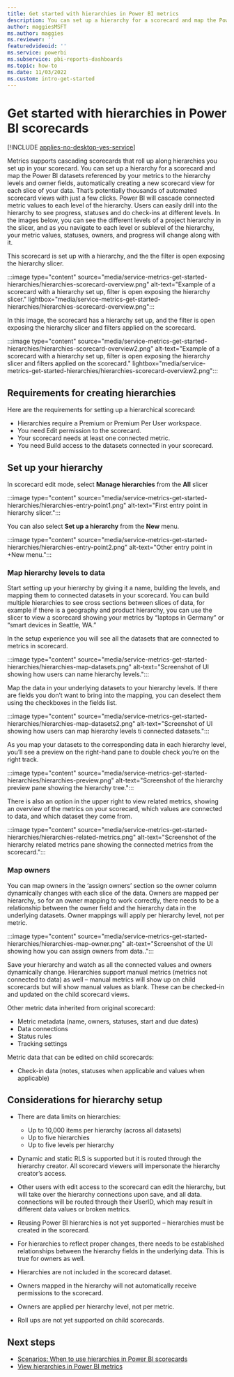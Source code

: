 ```yaml
---
title: Get started with hierarchies in Power BI metrics
description: You can set up a hierarchy for a scorecard and map the Power BI datasets referenced by your metrics to the hierarchy levels and owner fields, automatically creating a new scorecard view for each slice of your data.
author: maggiesMSFT
ms.author: maggies
ms.reviewer: ''
featuredvideoid: ''
ms.service: powerbi
ms.subservice: pbi-reports-dashboards
ms.topic: how-to
ms.date: 11/03/2022
ms.custom: intro-get-started
---
```

# Get started with hierarchies in Power BI scorecards

[!INCLUDE [applies-no-desktop-yes-service](../includes/applies-no-desktop-yes-service.md)]

Metrics supports cascading scorecards that roll up along hierarchies you set up in your scorecard. You can set up a hierarchy for a scorecard and map the Power BI datasets referenced by your metrics to the hierarchy levels and owner fields, automatically creating a new scorecard view for each slice of your data. That’s potentially thousands of automated scorecard views with just a few clicks.
Power BI will cascade connected metric values to each level of the hierarchy. Users can easily drill into the hierarchy to see progress, statuses and do check-ins at different levels. In the images below, you can see the different levels of a project hierarchy in the slicer, and as you navigate to each level or sublevel of the hierarchy, your metric values, statuses, owners, and progress will change along with it.

This scorecard is set up with a hierarchy, and the the filter is open exposing the hierarchy slicer.

:::image type="content" source="media/service-metrics-get-started-hierarchies/hierarchies-scorecard-overview.png" alt-text="Example of a scorecard with a hierarchy set up, filter is open exposing the hierarchy slicer." lightbox="media/service-metrics-get-started-hierarchies/hierarchies-scorecard-overview.png":::

In this image, the scorecard has a hierarchy set up, and the filter is open exposing the hierarchy slicer and filters applied on the scorecard.

:::image type="content" source="media/service-metrics-get-started-hierarchies/hierarchies-scorecard-overview2.png" alt-text="Example of a scorecard with a hierarchy set up, filter is open exposing the hierarchy slicer and filters applied on the scorecard." lightbox="media/service-metrics-get-started-hierarchies/hierarchies-scorecard-overview2.png":::

## Requirements for creating hierarchies

Here are the requirements for setting up a hierarchical scorecard:

- Hierarchies require a Premium or Premium Per User workspace.
- You need Edit permission to the scorecard.
- Your scorecard needs at least one connected metric.
- You need Build access to the datasets connected in your scorecard.

## Set up your hierarchy

In scorecard edit mode, select **Manage hierarchies** from the **All** slicer

:::image type="content" source="media/service-metrics-get-started-hierarchies/hierarchies-entry-point1.png" alt-text="First entry point in hierarchy slicer.":::

You can also select **Set up a hierarchy** from the **New** menu.

:::image type="content" source="media/service-metrics-get-started-hierarchies/hierarchies-entry-point2.png" alt-text="Other entry point in +New menu.":::

### Map hierarchy levels to data

Start setting up your hierarchy by giving it a name, building the levels, and mapping them to connected datasets in your scorecard.  You can build multiple hierarchies to see cross sections between slices of data, for example if there is a geography and product hierarchy, you can use the slicer to view a scorecard showing your metrics by “laptops in Germany” or “smart devices in Seattle, WA.”

In the setup experience you will see all the datasets that are connected to metrics in scorecard.

:::image type="content" source="media/service-metrics-get-started-hierarchies/hierarchies-map-datasets.png" alt-text="Screenshot of UI showing how users can name hierarchy levels.":::

Map the data in your underlying datasets to your hierarchy levels.  If there are fields you don’t want to bring into the mapping, you can deselect them using the checkboxes in the fields list.  

:::image type="content" source="media/service-metrics-get-started-hierarchies/hierarchies-map-datasets2.png" alt-text="Screenshot of UI showing how users can map hierarchy levels ti connected datasets.":::

As you map your datasets to the corresponding data in each hierarchy level, you’ll see a preview on the right-hand pane to double check you’re on the right track.

:::image type="content" source="media/service-metrics-get-started-hierarchies/hierarchies-preview.png" alt-text="Screenshot of the hierarchy preview pane showing the hierarchy tree.":::

There is also an option in the upper right to view related metrics, showing an overview of the metrics on your scorecard, which values are connected to data, and which dataset they come from.

:::image type="content" source="media/service-metrics-get-started-hierarchies/hierarchies-related-metrics.png" alt-text="Screenshot of the hierarchy related metrics pane showing the connected metrics from the scorecard.":::

### Map owners

You can map owners in the ‘assign owners’ section so the owner column dynamically changes with each slice of the data.  Owners are mapped per hierarchy, so for an owner mapping to work correctly, there needs to be a relationship between the owner field and the hierarchy data in the underlying datasets. Owner mappings will apply per hierarchy level, not per metric.

:::image type="content" source="media/service-metrics-get-started-hierarchies/hierarchies-map-owner.png" alt-text="Screenshot of the UI showing how you can assign owners from data..":::

Save your hierarchy and watch as all the connected values and owners dynamically change.  Hierarchies support manual metrics (metrics not connected to data) as well – manual metrics will show up on child scorecards but will show manual values as blank.  These can be checked-in and updated on the child scorecard views.

Other metric data inherited from original scorecard:
- Metric metadata (name, owners, statuses, start and due dates)
- Data connections
- Status rules
- Tracking settings

Metric data that can be edited on child scorecards:
- Check-in data (notes, statuses when applicable and values when applicable)

## Considerations for hierarchy setup

- There are data limits on hierarchies:

  - Up to 10,000 items per hierarchy (across all datasets)
  - Up to five hierarchies
  - Up to five levels per hierarchy

- Dynamic and static RLS is supported but it is routed through the hierarchy creator.  All scorecard viewers will impersonate the hierarchy creator’s access.
- Other users with edit access to the scorecard can edit the hierarchy, but will take over the hierarchy connections upon save, and all data. connections will be routed through their UserID, which may result in different data values or broken metrics.
- Reusing Power BI hierarchies is not yet supported – hierarchies must be created in the scorecard.
- For hierarchies to reflect proper changes, there needs to be established relationships between the hierarchy fields in the underlying data. This is true for owners as well.
- Hierarchies are not included in the scorecard dataset.
- Owners mapped in the hierarchy will not automatically receive permissions to the scorecard.
- Owners are applied per hierarchy level, not per metric.
- Roll ups are not yet supported on child scorecards.

## Next steps

- [Scenarios: When to use hierarchies in Power BI scorecards](service-metrics-hierarchies-scenarios.md)
- [View hierarchies in Power BI metrics](service-metrics-view-hierarchies.md)
